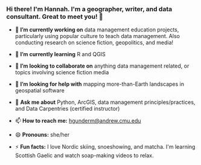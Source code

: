 ### Hi there! I'm Hannah. I'm a geographer, writer, and data consultant. Great to meet you! 👋

- 🔭 **I’m currently working on** data management education projects, particularly using popular culture to teach data management. Also conducting research on science fiction, geopolitics, and media!

- 🌱 **I’m currently learning** R and QGIS

- 👯 **I’m looking to collaborate on** anything data management related, or topics involving science fiction media

- 🤔 **I’m looking for help with** mapping more-than-Earth landscapes in geospatial software

- 💬 **Ask me about** Python, ArcGIS, data management principles/practices, and Data Carpentries (certified instructor)

- 📫 **How to reach me:** hgunderm@andrew.cmu.edu

- 😄 **Pronouns:** she/her

- ⚡ **Fun facts:** I love Nordic skiing, snoeshowing, and matcha. I'm learning Scottish Gaelic and watch soap-making videos to relax. 
